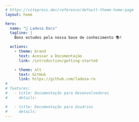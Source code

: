 ```yaml
---
# https://vitepress.dev/reference/default-theme-home-page
layout: home

hero:
  name: "🦉 Ladesa Docs"
  tagline: |
    Bons estudos pela nossa base de conhecimento 📚!

  actions:
    - theme: brand
      text: Acessar a Documentação
      link: /introduction/getting-started

    - theme: alt
      text: GitHub
      link: https://github.com/ladesa-ro
#
# features:
#   - title: Documentação para Desenvolvedores
#     details:

#   - title: Documentação para Usuários
#     details:
---
```

